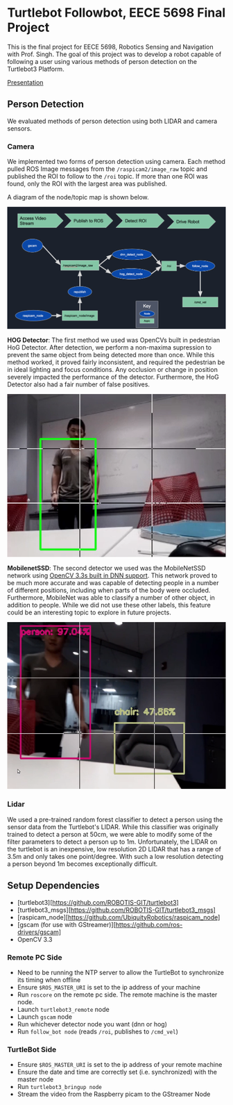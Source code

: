 # Turtlebot Followbot, EECE 5698 Final Project
This is the final project for EECE 5698, Robotics Sensing and Navigation with 
Prof. Singh. The goal of this project was to develop a robot capable of following
a user using various methods of person detection on the Turtlebot3 Platform. 

[Presentation][slides]

## Person Detection
We evaluated methods of person detection using both LIDAR and camera sensors.

### Camera
We implemented two forms of person detection using camera. Each method pulled 
ROS Image messages from the `/raspicam2/image_raw` topic and published the ROI 
to follow to the `/roi` topic. If more than one ROI was found, only the ROI with 
the largest area was published. 

A diagram of the node/topic map is shown below.

![Image Processing Pipeline with corresponding nodes and topics][pipeline]


**HOG Detector**: The first method we used was OpenCVs built in pedestrian HoG
Detector. After detection, we perform a non-maxima supression to prevent the same
object from being detected more than once. While this method worked, it proved 
fairly inconsistent, and required the pedestrian be in ideal lighting and focus 
conditions. Any occlusion or change in position severely impacted the
performance of the detector. Furthermore, the HoG Detector also had a fair number
of false positives.

![Hog Detector][HOG]

**MobilenetSSD**: The second detector we used was the MobileNetSSD network using
[OpenCV 3.3s built in DNN support][1]. This network proved to be much more accurate
and was capable of detecting people in a number of different positions, including
when parts of the body were occluded. Furthermore, MobileNet was able to classify
a number of other object, in addition to people. While we did not use these other
labels, this feature could be an interesting topic to explore in future projects. 

![MobileNet][MobileNet]

### Lidar
We used a pre-trained random forest classifier to detect a person using the sensor
data from the Turtlebot's LIDAR. While this classifier was originally trained to
detect a person at 50cm, we were able to modify some of the filter parameters 
to detect a person up to 1m. Unfortunately, the LIDAR on the turtlebot is an
inexpensive, low resolution 2D LIDAR that has a range of 3.5m and only takes
one point/degree. With such a low resolution detecting a person beyond 1m becomes
exceptionally difficult. 

## Setup Dependencies
- [turtlebot3][https://github.com/ROBOTIS-GIT/turtlebot3]
- [turtlebot3\_msgs][https://github.com/ROBOTIS-GIT/turtlebot3_msgs]
- [raspicam\_node][https://github.com/UbiquityRobotics/raspicam_node]
- [gscam (for use with GStreamer)][https://github.com/ros-drivers/gscam]
- OpenCV 3.3

### Remote PC Side
- Need to be running the NTP server to allow the TurtleBot to synchronize its 
timing when offline
- Ensure `$ROS_MASTER_URI` is set to the ip address of your machine
- Run `roscore` on the remote pc side. The remote machine is the master node.
- Launch `turtlebot3_remote` node
- Launch `gscam` node
- Run whichever detector node you want (dnn or hog)
- Run `follow_bot node` (reads `/roi`, publishes to `/cmd_vel`)

### TurtleBot Side
- Ensure `$ROS_MASTER_URI` is set to the ip address of your remote machine
- Ensure the date and time are correctly set (i.e. synchronized) with the master
node
- Run `turtlebot3_bringup node`
- Stream the video from the Raspberry picam to the GStreamer Node

[1]: https://github.com/opencv/opencv/wiki/Deep-Learning-in-OpenCV
[slides]:https://drive.google.com/open?id=1gFGnLI1dI_8AC7MUfZJt8i2YP8WJrGdVNFDrBbliSAA
[HOG]: presentation/hog.png
[MobileNet]: presentation/dnn.png
[pipeline]: presentation/node_diagram.png
